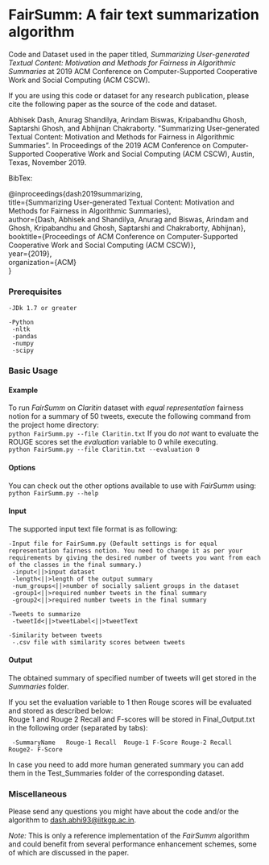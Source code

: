 # FairSumm: A fair text summarization algorithm

Code and Dataset used in the paper titled, *Summarizing User-generated Textual Content: Motivation
and Methods for Fairness in Algorithmic Summaries* at 2019 ACM Conference on Computer-Supported Cooperative Work and Social Computing (ACM CSCW).

If you are using this code or dataset for any research publication, please cite the following paper as the source of the code and dataset.

Abhisek Dash, Anurag Shandilya, Arindam Biswas, Kripabandhu Ghosh, Saptarshi Ghosh, and Abhijnan Chakraborty. "Summarizing User-generated Textual Content: Motivation and Methods for Fairness in Algorithmic Summaries”. In Proceedings of the 2019 ACM Conference on Computer-Supported Cooperative Work and Social Computing (ACM CSCW), Austin, Texas, November 2019.

BibTex:

@inproceedings{dash2019summarizing,<br/>
title={Summarizing User-generated Textual Content: Motivation and Methods for Fairness in Algorithmic Summaries},<br/>
author={Dash, Abhisek and Shandilya, Anurag and Biswas, Arindam and Ghosh, Kripabandhu and Ghosh, Saptarshi and Chakraborty, Abhijnan},<br/>
booktitle={Proceedings of ACM Conference on Computer-Supported Cooperative Work and Social Computing (ACM CSCW)},<br/>
year={2019},<br/>
organization={ACM}<br/>
}



### Prerequisites


	-JDk 1.7 or greater
	 
	-Python
	 -nltk
	 -pandas
	 -numpy
	 -scipy
	 
### Basic Usage

#### Example
To run *FairSumm* on *Claritin* dataset with *equal representation* fairness notion for a summary of 50 tweets, execute the following command from the project home directory:<br/>
	``python FairSumm.py --file Claritin.txt``
If you do *not* want to evaluate the ROUGE scores set the *evaluation* variable to 0 while executing.<br/>
	``python FairSumm.py --file Claritin.txt --evaluation 0``

#### Options
You can check out the other options available to use with *FairSumm* using:<br/>
	``python FairSumm.py --help``


#### Input
The supported input text file format is as following:
	
	-Input file for FairSumm.py (Default settings is for equal representation fairness notion. You need to change it as per your requirements by giving the desired number of tweets you want from each of the classes in the final summary.)
	 -input<||>input dataset
	 -length<||>length of the output summary
	 -num_groups<||>number of socially salient groups in the dataset
	 -group1<||>required number tweets in the final summary
	 -group2<||>required number tweets in the final summary
	
	-Tweets to summarize
	 -tweetId<||>tweetLabel<||>tweetText
	 
	-Similarity between tweets
	 -.csv file with similarity scores between tweets

#### Output
The obtained summary of specified number of tweets will get stored in the *Summaries* folder.<br/>

If you set the evaluation variable to 1 then Rouge scores will be evaluated and stored as described below: <br/>
Rouge 1 and Rouge 2 Recall and F-scores will be stored in Final\_Output.txt in the following order (separated by tabs):

	 -SummaryName	Rouge-1 Recall	Rouge-1 F-Score	Rouge-2 Recall	Rouge2- F-Score

In case you need to add more human generated summary you can add them in the Test_Summaries folder of the corresponding dataset.

### Miscellaneous

Please send any questions you might have about the code and/or the algorithm to <dash.abhi93@iitkgp.ac.in>.

*Note:* This is only a reference implementation of the *FairSumm* algorithm and could benefit from several performance enhancement schemes, some of which are discussed in the paper.



